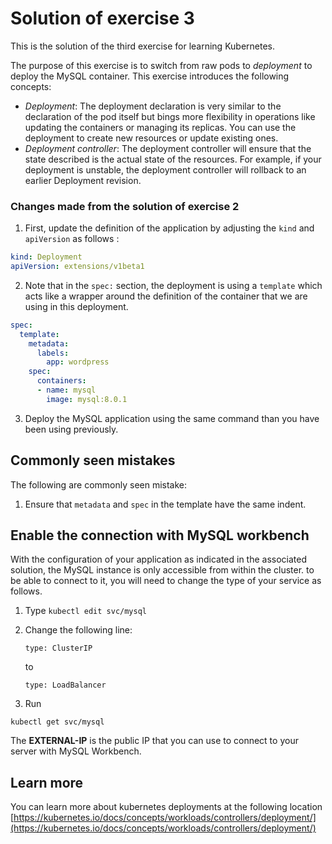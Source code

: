 # Solution of exercise 3 #
This is the solution of the third exercise for learning Kubernetes. 

The purpose of this exercise is to switch from raw pods to *deployment* to deploy the MySQL container. This exercise introduces the following concepts:
- *Deployment*: The deployment declaration is very similar to the declaration of the pod itself but bings more flexibility in operations like updating the containers or managing its replicas. You can use the deployment to create new resources or update existing ones. 
- *Deployment controller*: The deployment controller will ensure that the state described is the actual state of the resources. For example, if your deployment is unstable, the deployment controller will rollback to an earlier Deployment revision.


### Changes made from the solution of exercise 2 ###
1. First, update the definition of the application by adjusting the ```kind``` and ```apiVersion``` as follows :

```yaml
kind: Deployment
apiVersion: extensions/v1beta1
```

2. Note that in the ```spec:``` section, the deployment is using a ```template``` which acts like a wrapper around the definition of the container that we are using in this deployment.

```yaml
spec:
  template:
    metadata:
      labels:
        app: wordpress
    spec:
      containers:
      - name: mysql
        image: mysql:8.0.1
```

3. Deploy the MySQL application using the same command than you have been using previously. 


## Commonly seen mistakes ## 
The following are commonly seen mistake:
1. Ensure that  ```metadata``` and ```spec``` in the template have the same indent.


## Enable the connection with MySQL workbench ##
With the configuration of your application as indicated in the associated solution, the MySQL instance is only accessible from within the cluster. to be able to connect to it, you will need to change the type of your service as follows.

1. Type 
```kubectl edit svc/mysql ```

2. Change the following line:

    ```type: ClusterIP``` 

    to
    
    ```type: LoadBalancer```

3. Run 

```kubectl get svc/mysql```

The **EXTERNAL-IP** is the public IP that you can use to connect to your server with MySQL Workbench.


## Learn more ##

You can learn more about kubernetes deployments at the following location [https://kubernetes.io/docs/concepts/workloads/controllers/deployment/](https://kubernetes.io/docs/concepts/workloads/controllers/deployment/)

